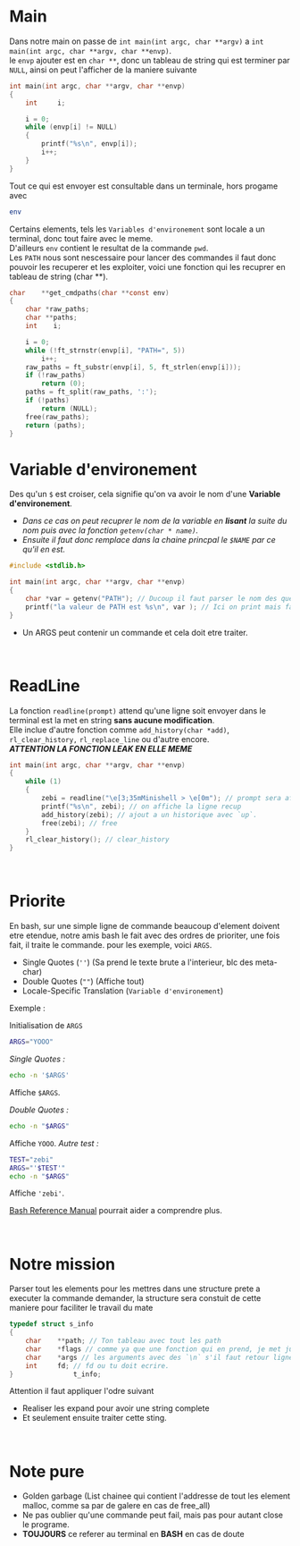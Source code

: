 # Main
Dans notre main on passe de `int main(int argc, char **argv)` a `int main(int argc, char **argv, char **envp)`. <br>
le `envp` ajouter est en `char **`, donc un tableau de string qui est terminer par `NULL`, ainsi on peut l'afficher de la maniere suivante
```c
int main(int argc, char **argv, char **envp)
{
	int     i;

	i = 0;
	while (envp[i] != NULL)
	{
		printf("%s\n", envp[i]);
		i++;
	}
}

```
Tout ce qui est envoyer est consultable dans un terminale, hors progame avec
```bash
env
```
Certains elements, tels les `Variables d'environement` sont locale a un terminal, donc tout faire avec le meme.<br>
D'ailleurs `env` contient le resultat de la commande `pwd`.
<br>
Les `PATH` nous sont nescessaire pour lancer des commandes il faut donc pouvoir les recuperer et les exploiter, voici une fonction qui les recuprer en tableau de string (char **).

```c
char	**get_cmdpaths(char **const env)
{        
	char *raw_paths;
	char **paths;
	int    i;

	i = 0;
	while (!ft_strnstr(envp[i], "PATH=", 5))
		i++;
	raw_paths = ft_substr(envp[i], 5, ft_strlen(envp[i]));
	if (!raw_paths)
		return (0);
	paths = ft_split(raw_paths, ':');
	if (!paths)
		return (NULL);
	free(raw_paths);
	return (paths);
}
```

# Variable d'environement
Des qu'un `$` est croiser, cela signifie qu'on va avoir le nom d'une __Variable d'environement__.
- *Dans ce cas on peut recuprer le nom de la variable en **lisant** la suite du nom puis avec la fonction `getenv(char * name)`.*
- *Ensuite il faut donc remplace dans la chaine princpal le `$NAME` par ce qu'il en est.*
```c
#include <stdlib.h>

int main(int argc, char **argv, char **envp)
{
	char *var = getenv("PATH"); // Ducoup il faut parser le nom des que `$` est trouver
	printf("la valeur de PATH est %s\n", var ); // Ici on print mais faudrat remplacer
}
```
- Un ARGS peut contenir un commande et cela doit etre traiter.
<br>

# ReadLine
La fonction `readline(prompt)` attend qu'une ligne soit envoyer dans le terminal est la met en string **sans aucune modification**. <br>
Elle inclue d'autre fonction comme `add_history(char *add)`, `rl_clear_history,` `rl_replace_line` ou d'autre encore.<br>
***ATTENTION LA FONCTION LEAK EN ELLE MEME***
```c
int main(int argc, char **argv, char **envp)
{
	while (1)
	{
		zebi = readline("\e[3;35mMinishell > \e[0m"); // prompt sera afficher a chaque fois en newline
		printf("%s\n", zebi); // on affiche la ligne recup
		add_history(zebi); // ajout a un historique avec `up`.
		free(zebi); // free
	}
	rl_clear_history(); // clear_history
}
```
<br>

# Priorite
En bash, sur une simple ligne de commande beaucoup d'element doivent etre etendue, notre amis bash le fait avec des ordres de prioriter, une fois fait, il traite le commande. pour les exemple, voici `ARGS`.

- Single Quotes (`''`) (Sa prend le texte brute a l'interieur, blc des meta-char)
- Double Quotes (`""`) (Affiche tout)
- Locale-Specific Translation (`Variable d'environement`)

Exemple :

Initialisation de `ARGS`
```bash
ARGS="YOOO"
```

*Single Quotes :*
```bash
echo -n '$ARGS'
```
Affiche `$ARGS`.

*Double Quotes :*
```bash
echo -n "$ARGS"
```
Affiche `YOOO`. *Autre test :*
```bash
TEST="zebi"
ARGS="'$TEST'"
echo -n "$ARGS"
```
Affiche `'zebi'`.

[Bash Reference Manual](https://www.gnu.org/software/bash/manual/bash.html) pourrait aider a comprendre plus.

<br>

# Notre mission
Parser tout les elements pour les mettres dans une structure prete a executer la commande demander, la structure sera constuit de cette maniere pour faciliter le travail du mate
```c
typedef struct s_info
{
	char	**path; // Ton tableau avec tout les path
	char	*flags // comme ya que une fonction qui en prend, je met juste une string, si y'a pas de flags alors = NULL;
	char	*args // les arguments avec des `\n` s'il faut retour ligne ou autre
	int		fd;	// fd ou tu doit ecrire.
}               t_info;
```
Attention il faut appliquer l'odre suivant
- Realiser les expand pour avoir une string complete
- Et seulement ensuite traiter cette sting.
<br>

# Note pure
- Golden garbage (List chainee qui contient l'addresse de tout les element malloc, comme sa par de galere en cas de free_all)
- Ne pas oublier qu'une commande peut fail, mais pas pour autant close le programe.
- **TOUJOURS** ce referer au terminal en **BASH** en cas de doute